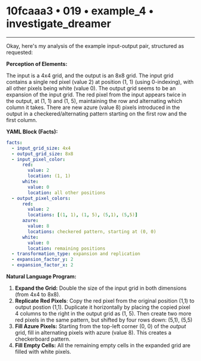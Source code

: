 # 10fcaaa3 • 019 • example_4 • investigate_dreamer

---
Okay, here's my analysis of the example input-output pair, structured as requested:

**Perception of Elements:**

The input is a 4x4 grid, and the output is an 8x8 grid. The input grid contains a single red pixel (value 2) at position (1, 1) (using 0-indexing), with all other pixels being white (value 0). The output grid seems to be an expansion of the input grid. The red pixel from the input appears twice in the output, at (1, 1) and (1, 5), maintaining the row and alternating which column it takes. There are new azure (value 8) pixels introduced in the output in a checkered/alternating pattern starting on the first row and the first column.

**YAML Block (Facts):**



```yaml
facts:
  - input_grid_size: 4x4
  - output_grid_size: 8x8
  - input_pixel_color:
      red:
        value: 2
        location: (1, 1)
      white:
        value: 0
        location: all other positions
  - output_pixel_colors:
      red:
        value: 2
        locations: [(1, 1), (1, 5), (5,1), (5,5)]
      azure:
        value: 8
        locations: checkered pattern, starting at (0, 0)
      white:
        value: 0
        location: remaining positions
  - transformation_type: expansion and replication
  - expansion_factor_y: 2
  - expansion_factor_x: 2
```



**Natural Language Program:**

1.  **Expand the Grid:** Double the size of the input grid in both dimensions (from 4x4 to 8x8).
2.  **Replicate Red Pixels**: Copy the red pixel from the original position (1,1) to output postion (1,1). Duplicate it horizontally by placing the copied pixel 4 columns to the right in the output grid as (1, 5). Then create two more red pixels in the same pattern, but shifted by four rows down: (5,1), (5,5)
3.  **Fill Azure Pixels:** Starting from the top-left corner (0, 0) of the *output* grid, fill in alternating pixels with azure (value 8). This creates a checkerboard pattern.
4. **Fill Empty Cells:** All the remaining empty cells in the expanded grid are filled with white pixels.


